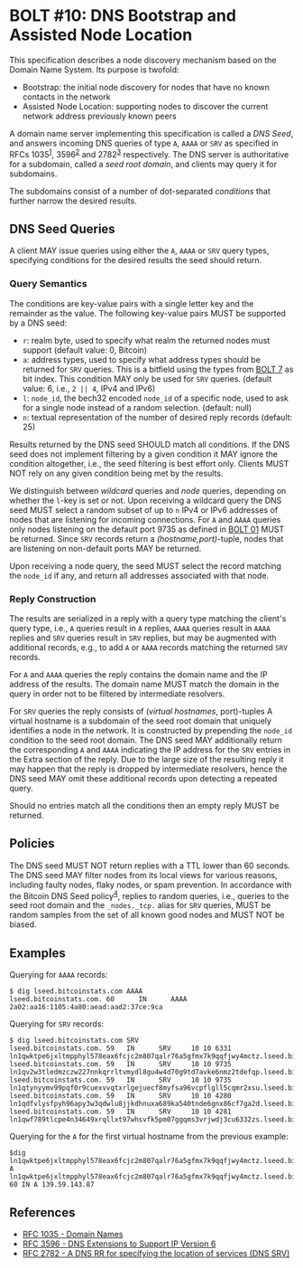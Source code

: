# BOLT #10: DNS Bootstrap and Assisted Node Location

This specification describes a node discovery mechanism based on the Domain Name System.
Its purpose is twofold:

 - Bootstrap: the initial node discovery for nodes that have no known contacts in the network
 - Assisted Node Location: supporting nodes to discover the current network address previously known peers

A domain name server implementing this specification is called a _DNS Seed_, and answers incoming DNS queries of type `A`, `AAAA` or `SRV` as specified in RFCs 1035<sup>[1](#ref-1)</sup>, 3596<sup>[2](#ref-2)</sup> and 2782<sup>[3](#ref-3)</sup> respectively.
The DNS server is authoritative for a subdomain, called a _seed root domain_, and clients may query it for subdomains.

The subdomains consist of a number of dot-separated _conditions_ that further narrow the desired results.

## DNS Seed Queries

A client MAY issue queries using either the `A`, `AAAA` or `SRV` query types, specifying conditions for the desired results the seed should return.

### Query Semantics

The conditions are key-value pairs with a single letter key and the remainder as the value.
The following key-value pairs MUST be supported by a DNS seed:

 - `r`: realm byte, used to specify what realm the returned nodes must support (default value: 0, Bitcoin)
 - `a`: address types, used to specify what address types should be returned for `SRV` queries. This is a bitfield using the types from [BOLT 7](07-routing-gossip.md) as bit index. This condition MAY only be used for `SRV` queries. (default value: 6, i.e., `2 || 4`, IPv4 and IPv6)
 - `l`: `node_id`, the bech32 encoded `node_id` of a specific node, used to ask for a single node instead of a random selection. (default: null)
 - `n`: textual representation of the number of desired reply records (default: 25)

Results returned by the DNS seed SHOULD match all conditions.
If the DNS seed does not implement filtering by a given condition it MAY ignore the condition altogether, i.e., the seed filtering is best effort only.
Clients MUST NOT rely on any given condition being met by the results.

We distinguish between _wildcard_ queries and _node_ queries, depending on whether the `l`-key is set or not.
Upon receiving a wildcard query the DNS seed MUST select a random subset of up to `n` IPv4 or IPv6 addresses of nodes that are listening for incoming connections.
For `A` and `AAAA` queries only nodes listening on the default port 9735 as defined in [BOLT 01](01-messaging.md) MUST be returned.
Since `SRV` records return a _(hostname,port)_-tuple, nodes that are listening on non-default ports MAY be returned.

Upon receiving a node query, the seed MUST select the record matching the `node_id` if any, and return all addresses associated with that node.

### Reply Construction

The results are serialized in a reply with a query type matching the client's query type, i.e., `A` queries result in `A` replies, `AAAA` queries result in `AAAA` replies and `SRV` queries result in `SRV` replies, but may be augmented with additional records, e.g., to add `A` or `AAAA` records matching the returned `SRV` records.

For `A` and `AAAA` queries the reply contains the domain name and the IP address of the results.
The domain name MUST match the domain in the query in order not to be filtered by intermediate resolvers.

For `SRV` queries the reply consists of (_virtual hostnames_, port)-tuples
A virtual hostname is a subdomain of the seed root domain that uniquely identifies a node in the network.
It is constructed by prepending the `node_id` condition to the seed root domain.
The DNS seed MAY additionally return the corresponding `A` and `AAAA` indicating the IP address for the `SRV` entries in the Extra section of the reply.
Due to the large size of the resulting reply it may happen that the reply is dropped by intermediate resolvers, hence the DNS seed MAY omit these additional records upon detecting a repeated query.

Should no entries match all the conditions then an empty reply MUST be returned.

## Policies

The DNS seed MUST NOT return replies with a TTL lower than 60 seconds.
The DNS seed MAY filter nodes from its local views for various reasons, including faulty nodes, flaky nodes, or spam prevention.
In accordance with the Bitcoin DNS Seed policy<sup>[4](#ref-4)</sup>, replies to random queries, i.e., queries to the seed root domain and the `_nodes._tcp.` alias for `SRV` queries, MUST be random samples from the set of all known good nodes and MUST NOT be biased.

## Examples

Querying for `AAAA` records:

	$ dig lseed.bitcoinstats.com AAAA
	lseed.bitcoinstats.com. 60      IN      AAAA    2a02:aa16:1105:4a80:aead:aad2:37ce:9ca

Querying for `SRV` records:

	$ dig lseed.bitcoinstats.com SRV
	lseed.bitcoinstats.com. 59   IN      SRV     10 10 6331 ln1qwktpe6jxltmpphyl578eax6fcjc2m807qalr76a5gfmx7k9qqfjwy4mctz.lseed.bitcoinstats.com.
	lseed.bitcoinstats.com. 59   IN      SRV     10 10 9735 ln1qv2w3tledmzczw227nnkqrrltvmydl8gu4w4d70g9td7avke6nmz2tdefqp.lseed.bitcoinstats.com.
	lseed.bitcoinstats.com. 59   IN      SRV     10 10 9735 ln1qtynyymv99pqf0r9cuexvvqtxrlgejuecf8myfsa96vcpflgll5cqmr2xsu.lseed.bitcoinstats.com.
	lseed.bitcoinstats.com. 59   IN      SRV     10 10 4280 ln1qdfvlysfpyh96apy3w3qdwlu8jjkdhnuxa689ka540tnde6gnx86cf7ga2d.lseed.bitcoinstats.com.
	lseed.bitcoinstats.com. 59   IN      SRV     10 10 4281 ln1qwf789tlcpe4n34649xrqllxt97whsvfk5pm07ggqms3vrjwdj3cu6332zs.lseed.bitcoinstats.com.

Querying for the `A` for the first virtual hostname from the previous example:

	$dig ln1qwktpe6jxltmpphyl578eax6fcjc2m807qalr76a5gfmx7k9qqfjwy4mctz.lseed.bitcoinstats.com A
	ln1qwktpe6jxltmpphyl578eax6fcjc2m807qalr76a5gfmx7k9qqfjwy4mctz.lseed.bitcoinstats.com. 60 IN A 139.59.143.87

## References
- <a id="ref-1">[RFC 1035 - Domain Names](https://www.ietf.org/rfc/rfc1035.txt)</a>
- <a id="ref-2">[RFC 3596 - DNS Extensions to Support IP Version 6](https://tools.ietf.org/html/rfc3596)</a>
- <a id="ref-3">[RFC 2782 - A DNS RR for specifying the location of services (DNS SRV)](https://www.ietf.org/rfc/rfc2782.txt)</a>
